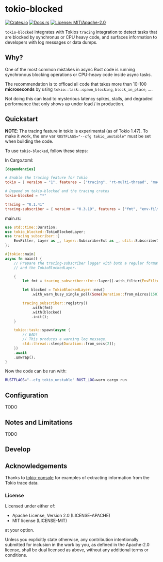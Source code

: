 # tokio-blocked

[![Crates.io](https://img.shields.io/crates/v/tokio-blocked.svg)](https://crates.io/crates/tokio-blocked)
[![Docs.rs](https://docs.rs/tokio-blocked/badge.svg)](https://docs.rs/tokio-blocked)
[![License: MIT/Apache-2.0](https://img.shields.io/badge/license-MIT%2FApache--2.0-blue.svg)](#license)

`tokio-blocked` integrates with Tokios `tracing` integration to detect tasks
that are blocked by synchronus or CPU heavy code,
and surfaces information to developers with log messages or data dumps.

## Why?

One of the most common mistakes in async Rust code is running
synchronous blocking operations or CPU-heavy code inside async tasks.

The recommendation is to offload all code that takes more than 10-100 **microseconds**
by using `tokio::task::spawn_blocking`,  `block_in_place`, ....

Not doing this can lead to mysterious latency spikes, stalls,
and degraded performance that only shows up under load / in production.

## Quickstart

**NOTE**: The tracing feature in tokio is experimental (as of Tokio 1.47).
To make it work, the env var `RUSTFLAGS="--cfg tokio_unstable"` must be set
when building the code.

To use `tokio-blocked`, follow these steps:

In Cargo.toml:
```toml
[dependencies]

# Enable the tracing feature for Tokio
tokio = { version = "1", features = ["tracing", "rt-multi-thread", "macros"] }

# Depend on tokio-blocked and the tracing crates
tokio-blocked = "*"

tracing = "0.1.41"
tracing-subscriber = { version = "0.3.19", features = ["fmt", "env-filter"] }
```

main.rs:
```rust
use std::time::Duration;
use tokio_blocked::TokioBlockedLayer;
use tracing_subscriber::{
    EnvFilter, Layer as _, layer::SubscriberExt as _, util::SubscriberInitExt as _,
};

#[tokio::main]
async fn main() {
    // Prepare the tracing-subscriber logger with both a regular format logger
    // and the TokioBlockedLayer.

    {
        let fmt = tracing_subscriber::fmt::layer().with_filter(EnvFilter::from_default_env());

        let blocked = TokioBlockedLayer::new()
            .with_warn_busy_single_poll(Some(Duration::from_micros(150)));

        tracing_subscriber::registry()
            .with(fmt)
            .with(blocked)
            .init();
    }

    tokio::task::spawn(async {
        // BAD!
        // This produces a warning log message.
        std::thread::sleep(Duration::from_secs(2));
    })
    .await
    .unwrap();
}
```

Now the code can be run with:

```bash
RUSTFLAGS="--cfg tokio_unstable" RUST_LOG=warn cargo run
```


## Configuration

TODO


## Notes and Limitations

TODO

## Develop

## Acknowledgements

Thanks to [tokio-console](https://github.com/tokio-rs/console) for examples
of extracting information from the Tokio trace data.

### License

Licensed under either of:

- Apache License, Version 2.0 (LICENSE-APACHE)
- MIT license (LICENSE-MIT)

at your option.

Unless you explicitly state otherwise,
any contribution intentionally submitted for inclusion in the work by you, as defined in the Apache-2.0 license,
shall be dual licensed as above, without any additional terms or conditions.

